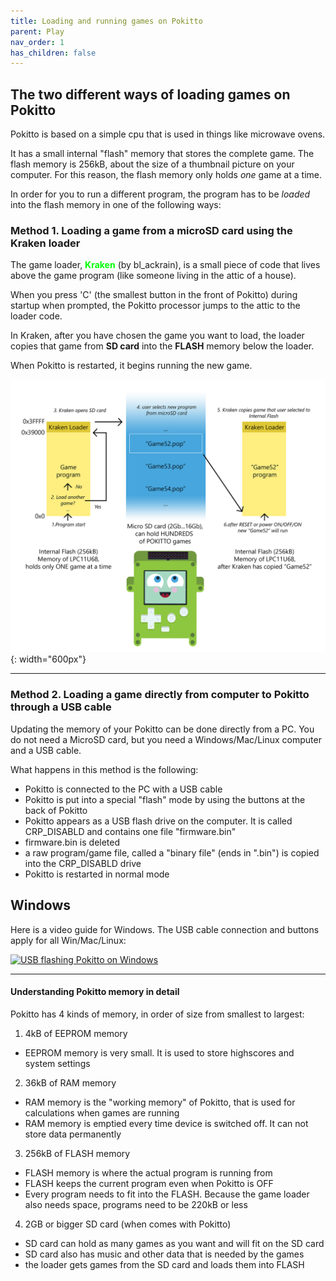 ```yaml
---
title: Loading and running games on Pokitto
parent: Play
nav_order: 1
has_children: false
---
```


## The two different ways of loading games on Pokitto

Pokitto is based on a simple cpu that is used in things like microwave ovens.

It has a small internal "flash" memory that stores the complete game. The flash memory is 256kB, about the size of a thumbnail picture on your computer. For this reason, the flash memory only holds *one* game at a time.

In order for you to run a different program, the program has to be *loaded* into the flash memory in one of the following ways:

### Method 1. Loading a game from a microSD card using the Kraken loader

The game loader, <span style="font-weight:bold; color:lime" >**Kraken**</span> (by bl_ackrain), is a small piece of code that lives above the game program (like someone living in the attic of a house).

When you press 'C' (the smallest button in the front of Pokitto) during startup when prompted, the Pokitto processor jumps to the attic to the loader code.

In Kraken, after you have chosen the game you want to load, the loader copies that game from **SD card** into the **FLASH** memory below the loader. 

When Pokitto is restarted, it begins running the new game.


![Image](pokitto_kraken.png){: width="600px"}

<hr>

### Method 2. Loading a game directly from computer to Pokitto through a USB cable 

Updating the memory of your Pokitto can be done directly from a PC. You do not need a MicroSD card, but you need a Windows/Mac/Linux computer and a USB cable.

What happens in this method is the following:
- Pokitto is connected to the PC with a USB cable 
- Pokitto is put into a special "flash" mode by using the buttons at the back of Pokitto
- Pokitto appears as a USB flash drive on the computer. It is called CRP_DISABLD and contains one file "firmware.bin"
- firmware.bin is deleted
- a raw program/game file, called a "binary file" (ends in ".bin") is copied into the CRP_DISABLD drive
- Pokitto is restarted in normal mode

## Windows
Here is a video guide for Windows. The USB cable connection and buttons apply for all Win/Mac/Linux:

[![USB flashing Pokitto on Windows](https://img.youtube.com/vi/PKlNyBJP9GA/0.jpg)](https://www.youtube.com/watch?v=PKlNyBJP9GA)

<hr>

#### Understanding Pokitto memory in detail

Pokitto has 4 kinds of memory, in order of size from smallest to largest:

1. 4kB of EEPROM memory
  - EEPROM memory is very small. It is used to store highscores and system settings
2. 36kB of RAM memory
  - RAM memory is the "working memory" of Pokitto, that is used for calculations when games are running
  - RAM memory is emptied every time device is switched off. It can not store data permanently
3. 256kB of FLASH memory
  - FLASH memory is where the actual program is running from
  - FLASH keeps the current program even when Pokitto is OFF
  - Every program needs to fit into the FLASH. Because the game loader also needs space, programs need to be 220kB or less
4. 2GB or bigger SD card (when comes with Pokitto)
  - SD card can hold as many games as you want and will fit on the SD card
  - SD card also has music and other data that is needed by the games
  - the loader gets games from the SD card and loads them into FLASH

